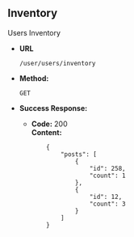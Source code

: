 **Inventory**
----
  Users Inventory

* **URL**

  `/user/users/inventory`

* **Method:**
  
  `GET`
  

* **Success Response:**
  
  * **Code:** 200 <br />
    **Content:** 
    
            {
                "posts": [
                    {
                        "id": 258,
                        "count": 1
                    },
                    {
                        "id": 12,
                        "count": 3
                    }
                ]
            }
 